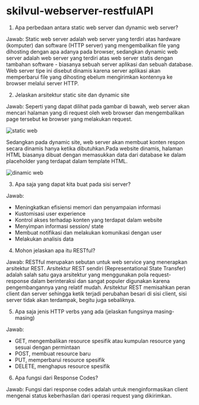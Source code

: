 # skilvul-webserver-restfulAPI
  
1. Apa perbedaan antara static web server dan dynamic web server?  

Jawab: Static web server adalah web server yang terdiri atas hardware (komputer) dan software (HTTP server) yang mengembalikan file yang dihosting dengan apa adanya pada browser, sedangkan dynamic web server adalah web server yang terdiri atas web server statis dengan tambahan software - biasanya sebuah server aplikasi dan sebuah database. Web server tipe ini disebut dinamis karena server aplikasi akan memperbarui file yang dihosting ebelum mengirimkan kontennya ke browser melalui server HTTP.  

2. Jelaskan arsitektur static site dan dynamic site 
  
Jawab: Seperti yang dapat dilihat pada gambar di bawah, web server akan mencari halaman yang di request oleh web browser dan mengembalikan page tersebut ke browser yang melakukan request.  
  
![static web](https://user-images.githubusercontent.com/68385532/152095338-bef013b5-cbec-46fd-be13-3f9fbe372ae7.jpg)

      
Sedangkan pada dynamic site, web server akan membuat konten respon secara dinamis hanya ketika dibutuhkan.Pada website dinamis, halaman HTML biasanya dibuat dengan memasukkan data dari database ke dalam placeholder yang terdapat dalam template HTML.  

![dinamic web](https://user-images.githubusercontent.com/68385532/152095327-9de26dde-0dd6-4bd6-907f-535ef627df4f.jpg)  

  
3. Apa saja yang dapat kita buat pada sisi server?  
  
Jawab: 
- Meningkatkan efisiensi memori dan penyampaian informasi
- Kustomisasi user experience
- Kontrol akses terhadap konten yang terdapat dalam website
- Menyimpan informasi session/ state 
- Membuat notifikasi dan melakukan komunikasi dengan user  
- Melakukan analisis data  

4. Mohon jelaskan apa itu RESTful?  
  
Jawab: RESTful merupakan sebutan untuk web service yang menerapkan arsitektur REST. Arsitektur REST sendiri (Representational State Transfer) adalah salah satu gaya arsitektur yang menggunakan pola request-response dalam berinteraksi dan sangat populer digunakan karena pengembangannya yang relatif mudah. Arsitektur REST memisahkan peran client dan server sehingga ketik terjadi perubahan besari di sisi client, sisi server tidak akan terdampak, begitu juga sebaliknya.  

5. Apa saja jenis HTTP verbs yang ada (jelaskan fungsinya masing-masing)  
  
Jawab: 
- GET, mengembalikan resource spesifik atau kumpulan resource yang sesuai dengan permintaan
- POST, membuat resource baru 
- PUT, memperbarui resource spesifik  
- DELETE, menghapus resource spesifik  

6. Apa fungsi dari Response Codes?  
  
Jawab: Fungsi dari response codes adalah untuk menginformasikan client mengenai status keberhasilan dari operasi request yang dikirimkan.